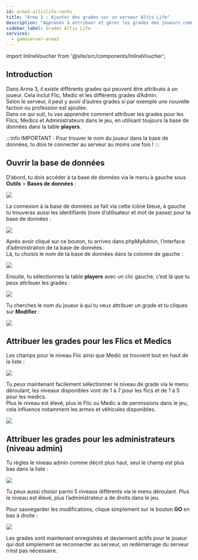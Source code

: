 ```yaml
---
id: arma3-altislife-ranks
title: "Arma 3 : Ajouter des grades sur un serveur Altis Life"
description: "Apprends à attribuer et gérer les grades des joueurs comme Flic, Medic et Admin dans Arma 3 pour améliorer le gameplay et les rôles sur le serveur → Découvre tout maintenant"
sidebar_label: Grades Altis Life
services:
  - gameserver-arma3
---
```


import InlineVoucher from '@site/src/components/InlineVoucher';

## Introduction

Dans Arma 3, il existe différents grades qui peuvent être attribués à un joueur. Cela inclut Flic, Medic et les différents grades d’Admin.  
Selon le serveur, il peut y avoir d’autres grades si par exemple une nouvelle faction ou profession est ajoutée.  
Dans ce qui suit, tu vas apprendre comment attribuer les grades pour les Flics, Medics et Administrateurs dans le jeu, en utilisant toujours la base de données dans la table **players**.

:::info
IMPORTANT : Pour trouver le nom du joueur dans la base de données, tu dois te connecter au serveur au moins une fois !
:::

<InlineVoucher />

## Ouvrir la base de données

D’abord, tu dois accéder à ta base de données via le menu à gauche sous **Outils** > **Bases de données** :

![](https://screensaver01.zap-hosting.com/index.php/s/Y8mZZ7JCNqr9zZM/preview)

La connexion à la base de données se fait via cette icône bleue, à gauche tu trouveras aussi les identifiants (nom d’utilisateur et mot de passe) pour ta base de données :

![](https://screensaver01.zap-hosting.com/index.php/s/3tta9MQ5XcdZk98/preview)

Après avoir cliqué sur ce bouton, tu arrives dans phpMyAdmin, l’interface d’administration de ta base de données.  
Là, tu choisis le nom de ta base de données dans la colonne de gauche :

![](https://screensaver01.zap-hosting.com/index.php/s/YfTpyoXmArbtBwb/preview)

Ensuite, tu sélectionnes la table **players** avec un clic gauche, c’est là que tu peux attribuer les grades :

![](https://screensaver01.zap-hosting.com/index.php/s/A643Ds2LFjFCzba/preview)

Tu cherches le nom du joueur à qui tu veux attribuer un grade et tu cliques sur **Modifier** :

![](https://screensaver01.zap-hosting.com/index.php/s/KrnpZMyeiL8YXAm/preview)

## Attribuer les grades pour les Flics et Medics

Les champs pour le niveau Flic ainsi que Medic se trouvent tout en haut de la liste :

![](https://screensaver01.zap-hosting.com/index.php/s/z5KoxwqHf7XMcFd/preview)

Tu peux maintenant facilement sélectionner le niveau de grade via le menu déroulant, les niveaux disponibles vont de 1 à 7 pour les flics et de 1 à 5 pour les medics.  
Plus le niveau est élevé, plus le Flic ou Medic a de permissions dans le jeu, cela influence notamment les armes et véhicules disponibles.

![](https://screensaver01.zap-hosting.com/index.php/s/bKr4MHNy5LYnWYr/preview)

## Attribuer les grades pour les administrateurs (niveau admin)

Tu règles le niveau admin comme décrit plus haut, seul le champ est plus bas dans la liste :

![](https://screensaver01.zap-hosting.com/index.php/s/fc5G93bWkdW7nAj/preview)

Tu peux aussi choisir parmi 5 niveaux différents via le menu déroulant. Plus le niveau est élevé, plus l’administrateur a de droits dans le jeu.

Pour sauvegarder les modifications, clique simplement sur le bouton **GO** en bas à droite :

![](https://screensaver01.zap-hosting.com/index.php/s/y85Zwq3J8zM9sFi/preview)

Les grades sont maintenant enregistrés et deviennent actifs pour le joueur qui doit simplement se reconnecter au serveur, un redémarrage du serveur n’est pas nécessaire.

<InlineVoucher />